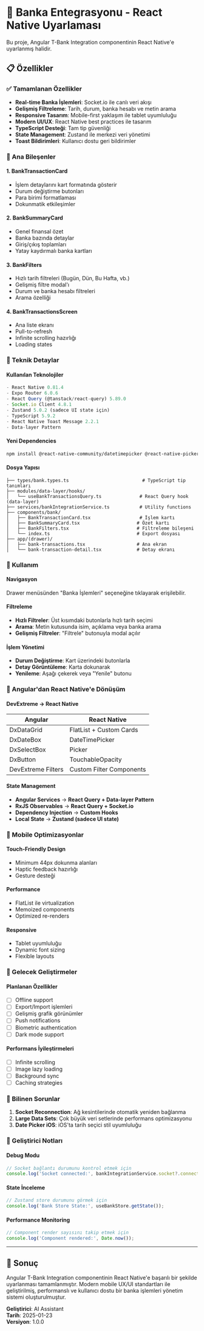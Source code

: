 # 🏦 Banka Entegrasyonu - React Native Uyarlaması

Bu proje, Angular T-Bank Integration componentinin React Native'e uyarlanmış halidir.

## 📋 Özellikler

### ✅ Tamamlanan Özellikler
- **Real-time Banka İşlemleri**: Socket.io ile canlı veri akışı
- **Gelişmiş Filtreleme**: Tarih, durum, banka hesabı ve metin arama
- **Responsive Tasarım**: Mobile-first yaklaşım ile tablet uyumluluğu
- **Modern UI/UX**: React Native best practices ile tasarım
- **TypeScript Desteği**: Tam tip güvenliği
- **State Management**: Zustand ile merkezi veri yönetimi
- **Toast Bildirimleri**: Kullanıcı dostu geri bildirimler

### 🎯 Ana Bileşenler

#### 1. **BankTransactionCard**
- İşlem detaylarını kart formatında gösterir
- Durum değiştirme butonları
- Para birimi formatlaması
- Dokunmatik etkileşimler

#### 2. **BankSummaryCard**
- Genel finansal özet
- Banka bazında detaylar
- Giriş/çıkış toplamları
- Yatay kaydırmalı banka kartları

#### 3. **BankFilters**
- Hızlı tarih filtreleri (Bugün, Dün, Bu Hafta, vb.)
- Gelişmiş filtre modal'ı
- Durum ve banka hesabı filtreleri
- Arama özelliği

#### 4. **BankTransactionsScreen**
- Ana liste ekranı
- Pull-to-refresh
- Infinite scrolling hazırlığı
- Loading states

### 🔧 Teknik Detaylar

#### **Kullanılan Teknolojiler**
```typescript
- React Native 0.81.4
- Expo Router 6.0.6
- React Query (@tanstack/react-query) 5.89.0
- Socket.io Client 4.8.1
- Zustand 5.0.2 (sadece UI state için)
- TypeScript 5.9.2
- React Native Toast Message 2.2.1
- Data-layer Pattern
```

#### **Yeni Dependencies**
```bash
npm install @react-native-community/datetimepicker @react-native-picker/picker
```

#### **Dosya Yapısı**
```
├── types/bank.types.ts                           # TypeScript tip tanımları
├── modules/data-layer/hooks/
│   └── useBankTransactionsQuery.ts              # React Query hook (data-layer)
├── services/bankIntegrationService.ts           # Utility functions
├── components/bank/
│   ├── BankTransactionCard.tsx                  # İşlem kartı
│   ├── BankSummaryCard.tsx                     # Özet kartı
│   ├── BankFilters.tsx                         # Filtreleme bileşeni
│   └── index.ts                                # Export dosyası
├── app/(drawer)/
│   ├── bank-transactions.tsx                   # Ana ekran
│   └── bank-transaction-detail.tsx             # Detay ekranı
```

### 🚀 Kullanım

#### **Navigasyon**
Drawer menüsünden "Banka İşlemleri" seçeneğine tıklayarak erişilebilir.

#### **Filtreleme**
- **Hızlı Filtreler**: Üst kısımdaki butonlarla hızlı tarih seçimi
- **Arama**: Metin kutusunda isim, açıklama veya banka arama
- **Gelişmiş Filtreler**: "Filtrele" butonuyla modal açılır

#### **İşlem Yönetimi**
- **Durum Değiştirme**: Kart üzerindeki butonlarla
- **Detay Görüntüleme**: Karta dokunarak
- **Yenileme**: Aşağı çekerek veya "Yenile" butonu

### 🔄 Angular'dan React Native'e Dönüşüm

#### **DevExtreme → React Native**
| Angular | React Native |
|---------|-------------|
| DxDataGrid | FlatList + Custom Cards |
| DxDateBox | DateTimePicker |
| DxSelectBox | Picker |
| DxButton | TouchableOpacity |
| DevExtreme Filters | Custom Filter Components |

#### **State Management**
- **Angular Services** → **React Query + Data-layer Pattern**
- **RxJS Observables** → **React Query + Socket.io**
- **Dependency Injection** → **Custom Hooks**
- **Local State** → **Zustand (sadece UI state)**

### 📱 Mobile Optimizasyonlar

#### **Touch-Friendly Design**
- Minimum 44px dokunma alanları
- Haptic feedback hazırlığı
- Gesture desteği

#### **Performance**
- FlatList ile virtualization
- Memoized components
- Optimized re-renders

#### **Responsive**
- Tablet uyumluluğu
- Dynamic font sizing
- Flexible layouts

### 🔮 Gelecek Geliştirmeler

#### **Planlanan Özellikler**
- [ ] Offline support
- [ ] Export/Import işlemleri
- [ ] Gelişmiş grafik görünümler
- [ ] Push notifications
- [ ] Biometric authentication
- [ ] Dark mode support

#### **Performans İyileştirmeleri**
- [ ] Infinite scrolling
- [ ] Image lazy loading
- [ ] Background sync
- [ ] Caching strategies

### 🐛 Bilinen Sorunlar

1. **Socket Reconnection**: Ağ kesintilerinde otomatik yeniden bağlanma
2. **Large Data Sets**: Çok büyük veri setlerinde performans optimizasyonu
3. **Date Picker iOS**: iOS'ta tarih seçici stil uyumluluğu

### 🔧 Geliştirici Notları

#### **Debug Modu**
```typescript
// Socket bağlantı durumunu kontrol etmek için
console.log('Socket connected:', bankIntegrationService.socket?.connected);
```

#### **State İnceleme**
```typescript
// Zustand store durumunu görmek için
console.log('Bank Store State:', useBankStore.getState());
```

#### **Performance Monitoring**
```typescript
// Component render sayısını takip etmek için
console.log('Component rendered:', Date.now());
```

---

## 🎉 Sonuç

Angular T-Bank Integration componentinin React Native'e başarılı bir şekilde uyarlanması tamamlanmıştır. Modern mobile UX/UI standartları ile geliştirilmiş, performanslı ve kullanıcı dostu bir banka işlemleri yönetim sistemi oluşturulmuştur.

**Geliştirici**: AI Assistant  
**Tarih**: 2025-01-23  
**Versiyon**: 1.0.0
